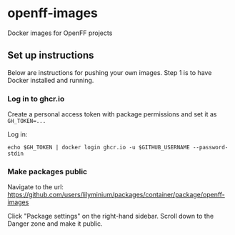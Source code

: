 # openff-images
Docker images for OpenFF projects



## Set up instructions

Below are instructions for pushing your own images. Step 1 is to have Docker installed and running.

### Log in to ghcr.io

Create a personal access token with package permissions and set it as `GH_TOKEN=...`

Log in:

```
echo $GH_TOKEN | docker login ghcr.io -u $GITHUB_USERNAME --password-stdin
```

### Make packages public

Navigate to the url: https://github.com/users/lilyminium/packages/container/package/openff-images

Click "Package settings" on the right-hand sidebar. Scroll down to the Danger zone and make it public.